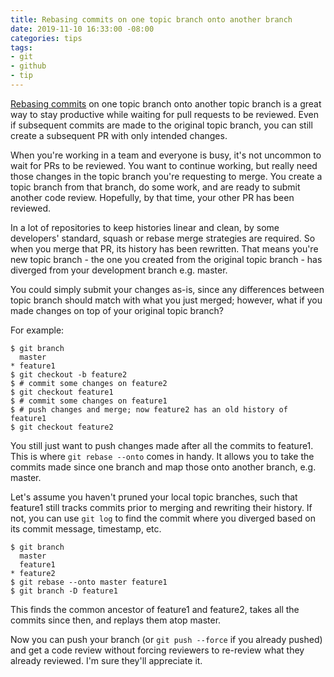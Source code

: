 ```yaml
---
title: Rebasing commits on one topic branch onto another branch
date: 2019-11-10 16:33:00 -08:00
categories: tips
tags:
- git
- github
- tip
---
```


[Rebasing commits](https://git-scm.com/book/en/v2/Git-Branching-Rebasing#_more_interesting_rebases:~:text=You%20can%20also%20have%20your%20rebase%20replay%20on%20something%20other%20than%20the%20rebase%20target%20branch) on one topic branch onto another topic branch is a great way to stay productive while waiting for pull requests to be reviewed. Even if subsequent commits are made to the original topic branch, you can still create a subsequent PR with only intended changes.

<!--more-->

When you're working in a team and everyone is busy, it's not uncommon to wait for PRs
to be reviewed. You want to continue working, but really need those changes in the topic branch
you're requesting to merge. You create a topic branch from that branch, do some work, and are
ready to submit another code review. Hopefully, by that time, your other PR has been reviewed.

In a lot of repositories to keep histories linear and clean, by some developers' standard, squash
or rebase merge strategies are required. So when you merge that PR, its history has been rewritten.
That means you're new topic branch - the one you created from the original topic branch - has diverged
from your development branch e.g. master.

You could simply submit your changes as-is, since any differences between topic branch should match
with what you just merged; however, what if you made changes on top of your original topic branch?

For example:

```shell
$ git branch
  master
* feature1
$ git checkout -b feature2
$ # commit some changes on feature2
$ git checkout feature1
$ # commit some changes on feature1
$ # push changes and merge; now feature2 has an old history of feature1
$ git checkout feature2
```

You still just want to push changes made after all the commits to feature1. This is where `git rebase --onto`
comes in handy. It allows you to take the commits made since one branch and map those onto another branch,
e.g. master.

Let's assume you haven't pruned your local topic branches, such that feature1 still tracks commits
prior to merging and rewriting their history. If not, you can use `git log` to find the commit
where you diverged based on its commit message, timestamp, etc.

```shell
$ git branch
  master
  feature1
* feature2
$ git rebase --onto master feature1
$ git branch -D feature1
```

This finds the common ancestor of feature1 and feature2, takes all the commits since then,
and replays them atop master.

Now you can push your branch (or `git push --force` if you already pushed) and get a code review
without forcing reviewers to re-review what they already reviewed. I'm sure they'll appreciate it.

